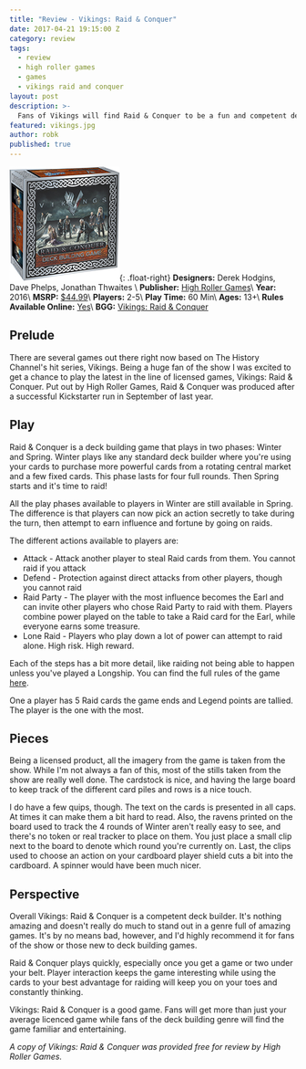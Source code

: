 ```yaml
---
title: "Review - Vikings: Raid & Conquer"
date: 2017-04-21 19:15:00 Z
category: review
tags:
  - review
  - high roller games
  - games
  - vikings raid and conquer
layout: post
description: >-
  Fans of Vikings will find Raid & Conquer to be a fun and competent deck builder;
featured: vikings.jpg
author: robk
published: true
---
```


![Vikings: Raid & Conquer](/images/raidandconquer/cover.jpg){: .float-right}
**Designers:**  Derek Hodgins, Dave Phelps, Jonathan Thwaites \\
**Publisher:** [High Roller Games](https://vikingscardgame.com)\\
**Year:** 2016\\
**MSRP:** [$44.99](https://vikingscardgame.com/product/raid-conquer/)\\
**Players:** 2-5\\
**Play Time:** 60 Min\\
**Ages:** 13+\\
**Rules Available Online:** [Yes](https://vikingscardgame.com/wp-content/uploads/2017/01/Vikings-Rules-Download1.pdf)\\
**BGG:** [Vikings: Raid & Conquer](https://boardgamegeek.com/boardgame/205419/vikings-raid-conquer)

<h2>Prelude</h2>

There are several games out there right now based on The History Channel's hit series, Vikings. Being a huge fan of the show I was excited to get a chance to play the latest in the line of licensed games, Vikings: Raid & Conquer. Put out by High Roller Games, Raid & Conquer was produced after a successful Kickstarter run in September of last year.

<h2>Play</h2>

Raid & Conquer is a deck building game that plays in two phases: Winter and Spring. Winter plays like any standard deck builder where you're using your cards to purchase more powerful cards from a rotating central market and a few fixed cards. This phase lasts for four full rounds. Then Spring starts and it's time to raid!

All the play phases available to players in Winter are still available in Spring. The difference is that players can now pick an action secretly to take during the turn, then attempt to earn influence and fortune by going on raids.

The different actions available to players are:

* Attack - Attack another player to steal Raid cards from them. You cannot raid if you attack
* Defend - Protection against direct attacks from other players, though you cannot raid
* Raid Party - The player with the most influence becomes the Earl and can invite other players who chose Raid Party to raid with them. Players combine power played on the table to take a Raid card for the Earl, while everyone earns some treasure.
* Lone Raid - Players who play down a lot of power can attempt to raid alone. High risk. High reward.

Each of the steps has a bit more detail, like raiding not being able to happen unless you've played a Longship. You can find the full rules of the game [here](https://vikingscardgame.com/wp-content/uploads/2017/01/Vikings-Rules-Download1.pdf).

One a player has 5 Raid cards the game ends and Legend points are tallied. The player is the one with the most.

<h2>Pieces</h2>

Being a licensed product, all the imagery from the game is taken from the show. While I'm not always a fan of this, most of the stills taken from the show are really well done. The cardstock is nice, and having the large board to keep track of the different card piles and rows is a nice touch.

I do have a few quips, though. The text on the cards is presented in all caps. At times it can make them a bit hard to read. Also, the ravens printed on the board used to track the 4 rounds of Winter aren't really easy to see, and there's no token or real tracker to place on them. You just place a small clip next to the board to denote which round you're currently on. Last, the clips used to choose an action on your cardboard player shield cuts a bit into the cardboard. A spinner would have been much nicer.

<h2>Perspective</h2>

Overall Vikings: Raid & Conquer is a competent deck builder. It's nothing amazing and doesn't really do much to stand out in a genre full of amazing games. It's by no means bad, however, and I'd highly recommend it for fans of the show or those new to deck building games.

Raid & Conquer plays quickly, especially once you get a game or two under your belt. Player interaction keeps the game interesting while using the cards to your best advantage for raiding will keep you on your toes and constantly thinking.

Vikings: Raid & Conquer is a good game. Fans will get more than just your average licenced game while fans of the deck building genre will find the game familiar and entertaining.

*A copy of Vikings: Raid & Conquer was provided free for review by High Roller Games.*
